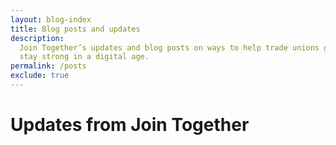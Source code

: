 ```yaml
---
layout: blog-index
title: Blog posts and updates
description:
  Join Together’s updates and blog posts on ways to help trade unions grow and
  stay strong in a digital age.
permalink: /posts
exclude: true
---
```


# Updates from Join Together
